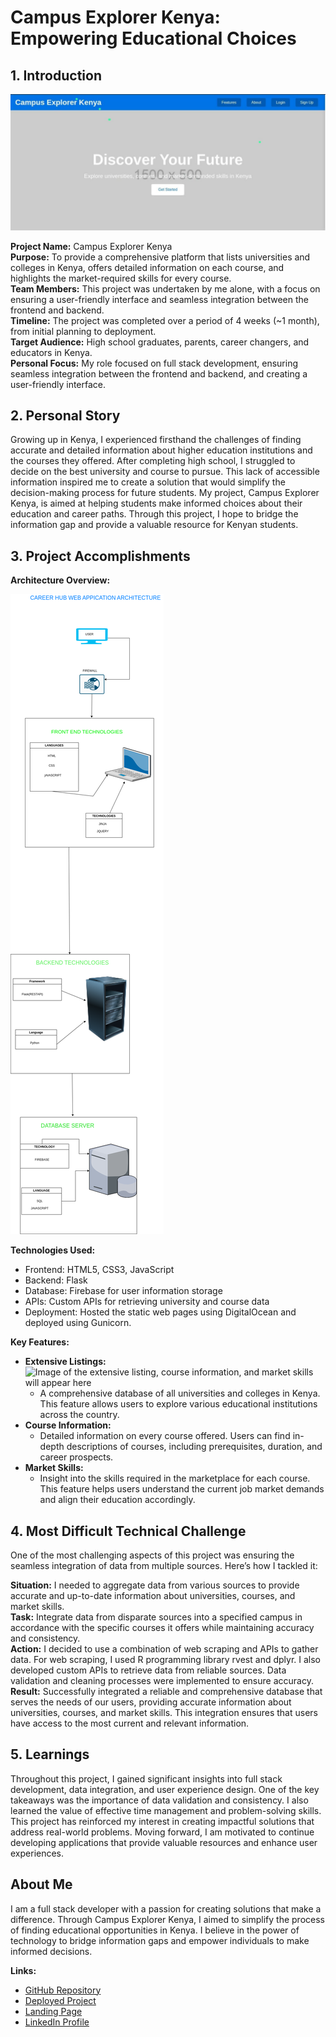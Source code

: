 # Campus Explorer Kenya: Empowering Educational Choices

## 1. Introduction

![Images of the landing page will appear here](https://github.com/ndegwaanth/Career-hub/blob/main/static/Landing%20Page%20image.jpeg)

**Project Name:** Campus Explorer Kenya  
**Purpose:** To provide a comprehensive platform that lists universities and colleges in Kenya, offers detailed information on each course, and highlights the market-required skills for every course.  
**Team Members:** This project was undertaken by me alone, with a focus on ensuring a user-friendly interface and seamless integration between the frontend and backend.  
**Timeline:** The project was completed over a period of 4 weeks (~1 month), from initial planning to deployment.  
**Target Audience:** High school graduates, parents, career changers, and educators in Kenya.  
**Personal Focus:** My role focused on full stack development, ensuring seamless integration between the frontend and backend, and creating a user-friendly interface.

## 2. Personal Story

Growing up in Kenya, I experienced firsthand the challenges of finding accurate and detailed information about higher education institutions and the courses they offered. After completing high school, I struggled to decide on the best university and course to pursue. This lack of accessible information inspired me to create a solution that would simplify the decision-making process for future students. My project, Campus Explorer Kenya, is aimed at helping students make informed choices about their education and career paths. Through this project, I hope to bridge the information gap and provide a valuable resource for Kenyan students.

## 3. Project Accomplishments

**Architecture Overview:**

![Image of the architecture will appear here](https://github.com/ndegwaanth/Career-hub/blob/main/static/presentation_alx.png)

**Technologies Used:**
- Frontend: HTML5, CSS3, JavaScript
- Backend: Flask
- Database: Firebase for user information storage
- APIs: Custom APIs for retrieving university and course data
- Deployment: Hosted the static web pages using DigitalOcean and deployed using Gunicorn.

**Key Features:**
- **Extensive Listings:** ![Image of the extensive listing, course information, and market skills will appear here](listing_image_url)
  - A comprehensive database of all universities and colleges in Kenya. This feature allows users to explore various educational institutions across the country.
- **Course Information:**
  - Detailed information on every course offered. Users can find in-depth descriptions of courses, including prerequisites, duration, and career prospects.
- **Market Skills:**
  - Insight into the skills required in the marketplace for each course. This feature helps users understand the current job market demands and align their education accordingly.

## 4. Most Difficult Technical Challenge

One of the most challenging aspects of this project was ensuring the seamless integration of data from multiple sources. Here’s how I tackled it:

**Situation:** I needed to aggregate data from various sources to provide accurate and up-to-date information about universities, courses, and market skills.  
**Task:** Integrate data from disparate sources into a specified campus in accordance with the specific courses it offers while maintaining accuracy and consistency.  
**Action:** I decided to use a combination of web scraping and APIs to gather data. For web scraping, I used R programming library rvest and dplyr. I also developed custom APIs to retrieve data from reliable sources. Data validation and cleaning processes were implemented to ensure accuracy.  
**Result:** Successfully integrated a reliable and comprehensive database that serves the needs of our users, providing accurate information about universities, courses, and market skills. This integration ensures that users have access to the most current and relevant information.

## 5. Learnings

Throughout this project, I gained significant insights into full stack development, data integration, and user experience design. One of the key takeaways was the importance of data validation and consistency. I also learned the value of effective time management and problem-solving skills. This project has reinforced my interest in creating impactful solutions that address real-world problems. Moving forward, I am motivated to continue developing applications that provide valuable resources and enhance user experiences.

## About Me

I am a full stack developer with a passion for creating solutions that make a difference. Through Campus Explorer Kenya, I aimed to simplify the process of finding educational opportunities in Kenya. I believe in the power of technology to bridge information gaps and empower individuals to make informed decisions.

**Links:**
- [GitHub Repository](github_repository_url)
- [Deployed Project](deployed_project_url)
- [Landing Page](landing_page_url)
- [LinkedIn Profile](linkedin_profile_url)
